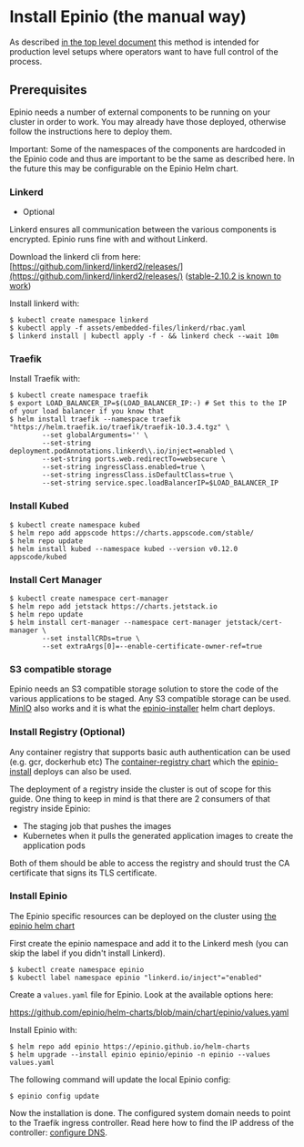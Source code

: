 # Install Epinio (the manual way)

As described [in the top level document](./installation.md#installation-methods) this method is intended for production level setups where operators want to have full control of the process.

## Prerequisites

Epinio needs a number of external components to be running on your cluster in order to work. You may already have those deployed, otherwise follow the instructions here to deploy them.

Important: Some of the namespaces of the components are hardcoded in the Epinio
code and thus are important to be the same as described here. In the future this
may be configurable on the Epinio Helm chart.

### Linkerd

- Optional

Linkerd ensures all communication between the various components is encrypted.
Epinio runs fine with and without Linkerd.

Download the linkerd cli from here: [https://github.com/linkerd/linkerd2/releases/](https://github.com/linkerd/linkerd2/releases/)
([stable-2.10.2 is known to work](https://github.com/epinio/installer/blob/e32f838c758e76c6c47559fa8d3c7f69a1c288cc/assets/installer/linkerd-job.yaml#L52))

Install linkerd with:

```
$ kubectl create namespace linkerd
$ kubectl apply -f assets/embedded-files/linkerd/rbac.yaml 
$ linkerd install | kubectl apply -f - && linkerd check --wait 10m
```

### Traefik

Install Traefik with:

```
$ kubectl create namespace traefik
$ export LOAD_BALANCER_IP=$(LOAD_BALANCER_IP:-) # Set this to the IP of your load balancer if you know that
$ helm install traefik --namespace traefik "https://helm.traefik.io/traefik/traefik-10.3.4.tgz" \
		--set globalArguments='' \
		--set-string deployment.podAnnotations.linkerd\\.io/inject=enabled \
		--set-string ports.web.redirectTo=websecure \
		--set-string ingressClass.enabled=true \
		--set-string ingressClass.isDefaultClass=true \
		--set-string service.spec.loadBalancerIP=$LOAD_BALANCER_IP
```

### Install Kubed

```
$ kubectl create namespace kubed 
$ helm repo add appscode https://charts.appscode.com/stable/
$ helm repo update
$ helm install kubed --namespace kubed --version v0.12.0 appscode/kubed
```

### Install Cert Manager

```
$ kubectl create namespace cert-manager
$ helm repo add jetstack https://charts.jetstack.io
$ helm repo update
$ helm install cert-manager --namespace cert-manager jetstack/cert-manager \
		--set installCRDs=true \
		--set extraArgs[0]=--enable-certificate-owner-ref=true
```

### S3 compatible storage

Epinio needs an S3 compatible storage solution to store the code of the various applications
to be staged. Any S3 compatible storage can be used. [MinIO](https://github.com/minio/operator) 
also works and it is what the [epinio-installer](./install_epinio_auto.md) helm chart deploys.

### Install Registry (Optional)

Any container registry that supports basic auth authentication can be used (e.g. gcr, dockerhub etc)
The [container-registry chart](https://artifacthub.io/packages/helm/epinio/container-registry) which
the [epinio-install](.install_epinio_auto.md) deploys can also be used.

The deployment of a registry inside the cluster is out of scope for this guide.
One thing to keep in mind is that there are 2 consumers of that registry inside Epinio:

- The staging job that pushes the images
- Kubernetes when it pulls the generated application images to create the application pods

Both of them should be able to access the registry and should trust the CA certificate that signs its TLS certificate.

### Install Epinio

The Epinio specific resources can be deployed on the cluster using [the epinio helm chart](https://artifacthub.io/packages/helm/epinio/epinio)

First create the epinio namespace and add it to the Linkerd mesh (you can skip
the label if you didn't install Linkerd).

```
$ kubectl create namespace epinio
$ kubectl label namespace epinio "linkerd.io/inject"="enabled"
```

Create a `values.yaml` file for Epinio. Look at the available options here:

https://github.com/epinio/helm-charts/blob/main/chart/epinio/values.yaml

Install Epinio with:

```
$ helm repo add epinio https://epinio.github.io/helm-charts
$ helm upgrade --install epinio epinio/epinio -n epinio --values values.yaml
```

The following command will update the local Epinio config:

```
$ epinio config update
```

Now the installation is done. The configured system domain needs to point to the
Traefik ingress controller. Read here how to find the IP address of the controller: [configure DNS](./install_epinio_auto.md#setup-dns).
